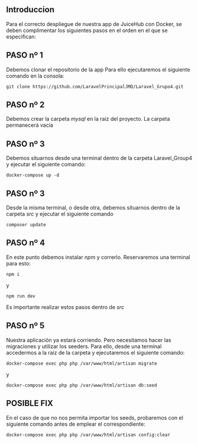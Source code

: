 ## Introduccion

Para el correcto despliegue de nuestra app de JuiceHub con Docker,
se deben complimentar los siguientes pasos en el orden en el que se especifican:

## PASO nº 1

Debemos clonar el repositorio de la app
Para ello ejecutaremos el siguiente comando en la consola:

```git clone https://github.com/LaravelPrincipalJMD/Laravel_Grupo4.git```

## PASO nº 2
Debemos crear la carpeta *mysql* en la raiz del proyecto. La carpeta permanecerá vacía

## PASO nº 3

Debemos situarnos desde una terminal dentro de la carpeta Laravel_Group4 
y ejecutar el siguiente comando:

```docker-compose up -d```

## PASO nº 3

Desde la misma terminal, o desde otra, debemos situarnos dentro de la carpeta *src* y ejecutar el siguiente comando

```composer update```

## PASO nº 4

En este punto debemos instalar *npm* y correrlo. Reservaremos una terminal para esto:

```npm i```

y

```npm run dev```

Es importante realizar estos pasos dentro de *src*

## PASO nº 5

Nuestra aplicación ya estará corriendo. Pero necesitamos hacer las migraciones y utilizar los seeders. Para ello, desde una terminal accedermos a la raiz de la carpeta y ejecutaremos el siguiente comando:

```docker-compose exec php php /var/www/html/artisan migrate```

y

```docker-compose exec php php /var/www/html/artisan db:seed```


## POSIBLE FIX

En el caso de que no nos permita importar los seeds, probaremos con el siguiente comando antes de emplear el correspondiente:

```docker-compose exec php php /var/www/html/artisan config:clear```
